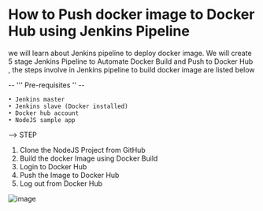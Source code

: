 # How to Push docker image to Docker Hub using Jenkins Pipeline
we will learn about Jenkins pipeline to deploy docker image. We will create 5 stage Jenkins Pipeline to Automate Docker Build and Push to Docker Hub , 
the steps involve in Jenkins pipeline to build docker image are listed below

--  ''' Pre-requisites '' --

	• Jenkins master
	• Jenkins slave (Docker installed)
	• Docker hub account
	• NodeJS sample app
--> STEP
     
1. Clone the NodeJS Project from GitHub 
2. Build the docker Image using Docker Build 
3. Login to Docker Hub 
4. Push the Image to Docker Hub 
5. Log out from Docker Hub

  ![image](https://github.com/yannhunter/nodeapp_test/assets/57797157/a027a07e-3a5c-4e91-8df1-92bf67ef1e2c)
